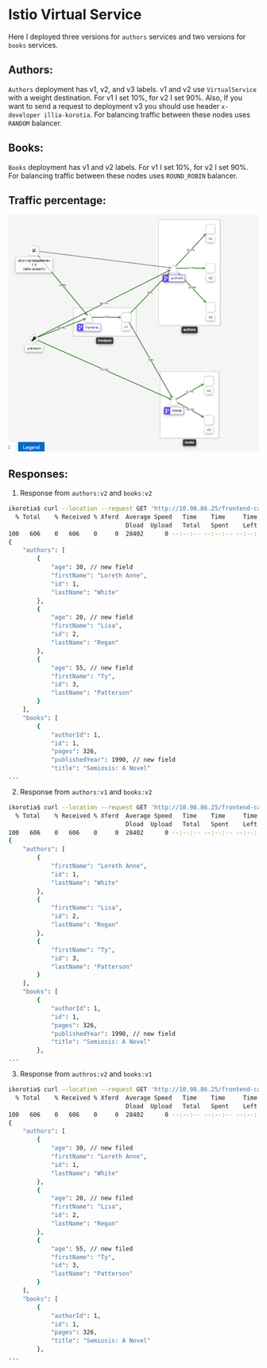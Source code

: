 # Istio Virtual Service

Here I deployed three versions for `authors` services and two versions for `books` services. 
## Authors:
`Authors` deployment has v1, v2, and v3 labels. v1 and v2 use `VirtualService` with a weight destination. For v1 I set 10%, for v2 I set 90%. Also, If you want to send a request to deployment v3 you should use header `x-developer illia-korotia`. For balancing traffic between these nodes uses `RANDOM` balancer.

## Books:
`Books` deployment has v1 and v2 labels. For v1 I set 10%, for v2 I set 90%. For balancing traffic between these nodes uses `ROUND_ROBIN` balancer.

## Traffic percentage:
![traffic_percentage](./screenshots/traffic_percentage.png "traffic_percentage")

## Responses:
1. Response from `authors:v2` and `books:v2`
```bash
ikorotia$ curl --location --request GET 'http://10.98.86.25/frontend-catalog/api/v1/dashboard' | python -m json.tool
  % Total    % Received % Xferd  Average Speed   Time    Time     Time  Current
                                 Dload  Upload   Total   Spent    Left  Speed
100   606    0   606    0     0  28402      0 --:--:-- --:--:-- --:--:-- 28857
{
    "authors": [
        {
            "age": 30, // new field
            "firstName": "Loreth Anne",
            "id": 1,
            "lastName": "White"
        },
        {
            "age": 20, // new field
            "firstName": "Lisa",
            "id": 2,
            "lastName": "Regan"
        },
        {
            "age": 55, // new field
            "firstName": "Ty",
            "id": 3,
            "lastName": "Patterson"
        }
    ],
    "books": [
        {
            "authorId": 1,
            "id": 1,
            "pages": 326,
            "publishedYear": 1990, // new field
            "title": "Semiosis: A Novel"
...
```
2. Response from `authors:v1` and `books:v2`
```bash
ikorotia$ curl --location --request GET 'http://10.98.86.25/frontend-catalog/api/v1/dashboard' | python -m json.tool
  % Total    % Received % Xferd  Average Speed   Time    Time     Time  Current
                                 Dload  Upload   Total   Spent    Left  Speed
100   606    0   606    0     0  28402      0 --:--:-- --:--:-- --:--:-- 28857
{
    "authors": [
        {
            "firstName": "Loreth Anne",
            "id": 1,
            "lastName": "White"
        },
        {
            "firstName": "Lisa",
            "id": 2,
            "lastName": "Regan"
        },
        {
            "firstName": "Ty",
            "id": 3,
            "lastName": "Patterson"
        }
    ],
    "books": [
        {
            "authorId": 1,
            "id": 1,
            "pages": 326,
            "publishedYear": 1990, // new field
            "title": "Semiosis: A Novel"
        },
...
```
3. Response from `authros:v2` and `books:v1`
```bash
ikorotia$ curl --location --request GET 'http://10.98.86.25/frontend-catalog/api/v1/dashboard' | python -m json.tool
  % Total    % Received % Xferd  Average Speed   Time    Time     Time  Current
                                 Dload  Upload   Total   Spent    Left  Speed
100   606    0   606    0     0  28402      0 --:--:-- --:--:-- --:--:-- 28857
{
    "authors": [
        {
            "age": 30, // new filed
            "firstName": "Loreth Anne",
            "id": 1,
            "lastName": "White"
        },
        {
            "age": 20, // new filed
            "firstName": "Lisa",
            "id": 2,
            "lastName": "Regan"
        },
        {
            "age": 55, // new filed
            "firstName": "Ty",
            "id": 3,
            "lastName": "Patterson"
        }
    ],
    "books": [
        {
            "authorId": 1,
            "id": 1,
            "pages": 326,
            "title": "Semiosis: A Novel"
        },
...
```
